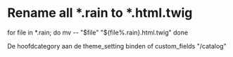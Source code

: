 # Rename all *.rain to *.html.twig
for file in *.rain; do
mv -- "$file" "${file%.rain}.html.twig"
done


De hoofdcategory aan de theme_setting binden of custom_fields "/catalog"